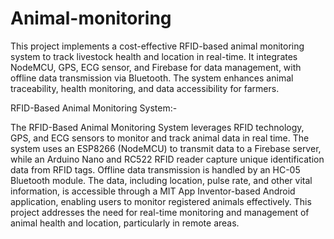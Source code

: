 # Animal-monitoring
This project implements a cost-effective RFID-based animal monitoring system to track livestock health and location in real-time. It integrates NodeMCU, GPS, ECG sensor, and Firebase for data management, with offline data transmission via Bluetooth. The system enhances animal traceability, health monitoring, and data accessibility for farmers.

RFID-Based Animal Monitoring System:-

The RFID-Based Animal Monitoring System leverages RFID technology, GPS, and ECG sensors to monitor and track animal data in real time. The system uses an ESP8266 (NodeMCU) to transmit data to a Firebase server, while an Arduino Nano and RC522 RFID reader capture unique identification data from RFID tags. Offline data transmission is handled by an HC-05 Bluetooth module. The data, including location, pulse rate, and other vital information, is accessible through a MIT App Inventor-based Android application, enabling users to monitor registered animals effectively. This project addresses the need for real-time monitoring and management of animal health and location, particularly in remote areas.

